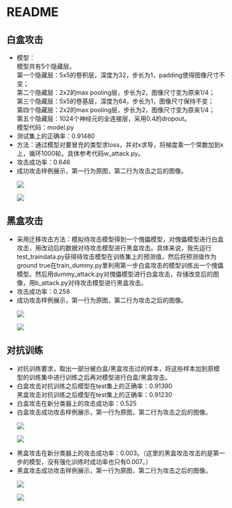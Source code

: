 # README
## 白盒攻击
<ul>
  <li>
  模型：<br>  
  模型共有5个隐藏层。<br>
  第一个隐藏层：5x5的卷积层，深度为32，步长为1，padding使得图像尺寸不变；<br>
  第二个隐藏层：2x2的max pooling层，步长为2，图像尺寸变为原来1/4；<br>
  第三个隐藏层：5x5的卷基层，深度为64，步长为1，图像尺寸保持不变；<br>
  第四个隐藏层：2x2的max pooling层，步长为2，图像尺寸变为原来1/4；<br>
  第五个隐藏层：1024个神经元的全连接层，采用0.4的dropout。<br>
  模型代码：model.py
  </li>
  <li>
  测试集上的正确率：0.91480
  </li>
  <li>
  方法：通过模型对要冒充的类型求loss，并对x求导，将梯度乘一个常数加到x上，循环1000轮。具体参考代码w_attack.py。
  </li>
  <li>
  攻击成功率：0.646
  </li>
  <li>
  成功攻击样例展示，第一行为原图，第二行为攻击之后的图像。<br>
    <p><img src="https://img-blog.csdnimg.cn/20191102143738960.png"></p>  
    <p><img src="https://img-blog.csdnimg.cn/2019110214380492.png"></p>
  </li>
</ul>

## 黑盒攻击
<ul>
  <li> 采用迁移攻击方法：模拟待攻击模型得到一个傀儡模型，对傀儡模型进行白盒攻击，用改动后的数据对待攻击模型进行黑盒攻击。具体来说，我先运行test_traindata.py获得待攻击模型在训练集上的预测值，然后将预测值作为ground true在train_dummy.py里利用第一步白盒攻击的模型训练出一个傀儡模型。然后用dummy_attack.py对傀儡模型进行白盒攻击，存储改变后的图像，用b_attack.py对待攻击模型进行黑盒攻击。</li>
  <li>攻击成功率：0.258</li>
  <li>
  成功攻击样例展示，第一行为原图，第二行为攻击之后的图像。 <br>
    <p><img src="https://img-blog.csdnimg.cn/20191102143818514.png"></p>  
    <p><img src="https://img-blog.csdnimg.cn/20191102143847573.png"></p> 
  </li>
</ul>

## 对抗训练
<ul>
<li> 对抗训练要求，取出一部分被白盒/黑盒攻击过的样本，将这些样本加到原模型的训练集中进行训练之后再对模型进行白盒/黑盒攻击。</li>
<li> 白盒攻击对抗训练之后模型在test集上的正确率：0.91390<br>
    黑盒攻击对抗训练之后模型在test集上的正确率：0.91230
</li>
<li> 白盒攻击在新分类器上的攻击成功率：0.525</li>
<li> 白盒攻击成功攻击样例展示，第一行为原图，第二行为攻击之后的图像。<br>
    <p><img src="https://img-blog.csdnimg.cn/20191102143900629.png"></p>  
    <p><img src="https://img-blog.csdnimg.cn/20191102143910338.png"></p> </li>
<li> 黑盒攻击在新分类器上的攻击成功率：0.003。（这里的黑盒攻击攻击的是第一步的模型，没有强化训练时成功率也只有0.007。）</li>
<li> 黑盒攻击成功攻击样例展示，第一行为原图，第二行为攻击之后的图像。<br>
    <p><img src="https://img-blog.csdnimg.cn/20191102143923416.png"></p>  
    <p><img src="https://img-blog.csdnimg.cn/20191102143945555.png"></p> </li>
</ul>
